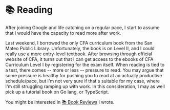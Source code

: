 # 📚 Reading

After joining Google and life catching on a regular pace, I start to assume that I would have the capacity to read more after work.

Last weekend, I borrowed the only CFA curriculum book from the San Mateo Public Library. Unfortunately, the book is on Level II, and I could really use a more entry-level textbook. After browsing through official website of CFA, it turns out that I can get access to the ebooks of CFA Curriculum Level I by registering for the exam itself. When reading is tied to a test, there comes -- more or less -- pressure to read. You may argue that some pressure is healthy for pushing you to read at an actually productive schedule/pace, but I'm not very sure if that's suitable for my case, where I'm still struggling ramping up with work. In this consideration, I may as well pick up a tutorial book on Go lang, or TypeScript.

You might be interested in [📚 Book Reviews](book-reviews.md) I wrote.  


